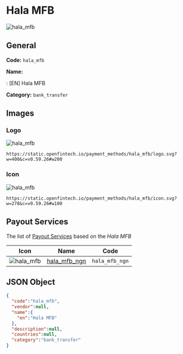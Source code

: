 
# Hala MFB 
![hala_mfb](https://static.openfintech.io/payment_methods/hala_mfb/logo.svg?w=400&c=v0.59.26#w200)  

## General 
**Code:** `hala_mfb` 
 
**Name:** 
 
:	[EN] Hala MFB 
 
**Category:** `bank_transfer` 
 

## Images 

### Logo 
![hala_mfb](https://static.openfintech.io/payment_methods/hala_mfb/logo.svg?w=400&c=v0.59.26#w200)  

```
https://static.openfintech.io/payment_methods/hala_mfb/logo.svg?w=400&c=v0.59.26#w200
```  

### Icon 
![hala_mfb](https://static.openfintech.io/payment_methods/hala_mfb/icon.svg?w=278&c=v0.59.26#w100)  

```
https://static.openfintech.io/payment_methods/hala_mfb/icon.svg?w=278&c=v0.59.26#w100
```  

## Payout Services 
 
The list of [Payout Services](/payout-services/) based on the _Hala MFB_ 

|Icon|Name|Code| 
|:---:|:---:|:---:| 
|![hala_mfb](https://static.openfintech.io/payout_methods/hala_mfb/icon.svg?w=278&c=v0.59.26#w40) |[hala_mfb_ngn](/payout-services/hala_mfb_ngn/)|`hala_mfb_ngn`| 
 

## JSON Object 

```json
{
  "code":"hala_mfb",
  "vendor":null,
  "name":{
    "en":"Hala MFB"
  },
  "description":null,
  "countries":null,
  "category":"bank_transfer"
}
```  
